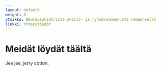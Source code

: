 ```yaml
---
layout: default
weight: 3
otsikko: Neuropsykiatrista yksilö- ja ryhmävalmennusta Tampereella
linkki: Yhteystiedot
---
```


Meidät löydät täältä
====================

Jee jee, jerry cotton.
